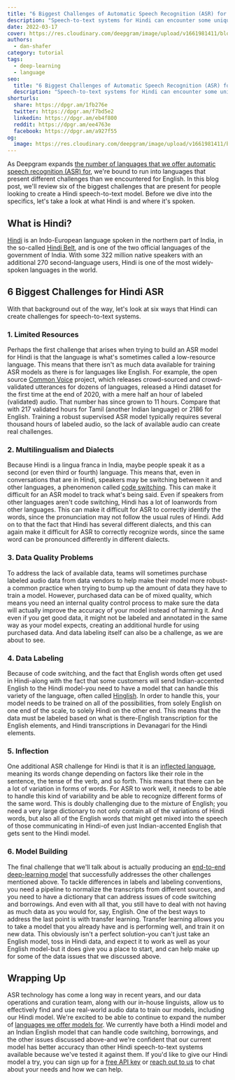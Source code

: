 ```yaml
---
title: "6 Biggest Challenges of Automatic Speech Recognition (ASR) for Hindi"
description: "Speech-to-text systems for Hindi can encounter some unique challenges. Here are 6 of the biggest ones that tend to crop up."
date: 2022-03-17
cover: https://res.cloudinary.com/deepgram/image/upload/v1661981411/blog/6-challenges-asr-hindi/6-biggest-challenges-of-ASR-for-Hindi-thumb-554x22.png
authors:
  - dan-shafer
category: tutorial
tags:
  - deep-learning
  - language
seo:
  title: "6 Biggest Challenges of Automatic Speech Recognition (ASR) for Hindi"
  description: "Speech-to-text systems for Hindi can encounter some unique challenges. Here are 6 of the biggest ones that tend to crop up."
shorturls:
  share: https://dpgr.am/1fb276e
  twitter: https://dpgr.am/f7bd5e2
  linkedin: https://dpgr.am/eb4f800
  reddit: https://dpgr.am/ee4763e
  facebook: https://dpgr.am/a927f55
og:
  image: https://res.cloudinary.com/deepgram/image/upload/v1661981411/blog/6-challenges-asr-hindi/6-biggest-challenges-of-ASR-for-Hindi-thumb-554x22.png
---
```


As Deepgram expands [the number of languages that we offer automatic speech recognition (ASR) for](https://deepgram.com/product/languages/), we're bound to run into languages that present different challenges than we encountered for English. In this blog post, we'll review six of the biggest challenges that are present for people looking to create a Hindi speech-to-text model. Before we dive into the specifics, let's take a look at what Hindi is and where it's spoken.

## What is Hindi?

[Hindi](https://en.wikipedia.org/wiki/Hindi) is an Indo-European language spoken in the northern part of India, in the so-called [Hindi Belt](https://en.wikipedia.org/wiki/Hindi_Belt), and is one of the two official languages of the government of India. With some 322 million native speakers with an additional 270 second-language users, Hindi is one of the most widely-spoken languages in the world.

## 6 Biggest Challenges for Hindi ASR

With that background out of the way, let's look at six ways that Hindi can create challenges for speech-to-text systems.

### 1\. Limited Resources

Perhaps the first challenge that arises when trying to build an ASR model for Hindi is that the language is what's sometimes called a low-resource language. This means that there isn't as much data available for training ASR models as there is for languages like English. For example, the open source [Common Voice](https://commonvoice.mozilla.org/en) project, which releases crowd-sourced and crowd-validated utterances for dozens of languages, released a Hindi dataset for the first time at the end of 2020, with a mere half an hour of labeled (validated) audio. That number has since grown to 11 hours. Compare that with 217 validated hours for Tamil (another Indian language) or 2186 for English. Training a robust supervised ASR model typically requires several thousand hours of labeled audio, so the lack of available audio can create real challenges.

### 2\. Multilingualism and Dialects

Because Hindi is a lingua franca in India, maybe people speak it as a second (or even third or fourth) language. This means that, even in conversations that are in Hindi, speakers may be switching between it and other languages, a phenomenon called [code switching](https://en.wikipedia.org/wiki/Code-switching). This can make it difficult for an ASR model to track what's being said. Even if speakers from other languages aren't code switching, Hindi has a lot of loanwords from other languages. This can make it difficult for ASR to correctly identify the words, since the pronunciation may not follow the usual rules of Hindi. Add on to that the fact that Hindi has several different dialects, and this can again make it difficult for ASR to correctly recognize words, since the same word can be pronounced differently in different dialects.


<WhitepaperPromo whitepaper="latest"></WhitepaperPromo>


### 3\. Data Quality Problems

To address the lack of available data, teams will sometimes purchase labeled audio data from data vendors to help make their model more robust-a common practice when trying to bump up the amount of data they have to train a model. However, purchased data can be of mixed quality, which means you need an internal quality control process to make sure the data will actually improve the accuracy of your model instead of harming it. And even if you get good data, it might not be labeled and annotated in the same way as your model expects, creating an additional hurdle for using purchased data. And data labeling itself can also be a challenge, as we are about to see.

### 4\. Data Labeling

Because of code switching, and the fact that English words often get used in Hindi-along with the fact that some customers will send Indian-accented English to the Hindi model-you need to have a model that can handle this variety of the language, often called [Hinglish](https://en.wikipedia.org/wiki/Hinglish). In order to handle this, your model needs to be trained on all of the possibilities, from solely English on one end of the scale, to solely Hindi on the other end. This means that the data must be labeled based on what is there-English transcription for the English elements, and Hindi transcriptions in Devanagari for the Hindi elements.

### 5\. Inflection

One additional ASR challenge for Hindi is that it is an [inflected language](https://en.wikipedia.org/wiki/Inflection), meaning its words change depending on factors like their role in the sentence, the tense of the verb, and so forth. This means that there can be a lot of variation in forms of words. For ASR to work well, it needs to be able to handle this kind of variability and be able to recognize different forms of the same word. This is doubly challenging due to the mixture of English; you need a very large dictionary to not only contain all of the variations of Hindi words, but also all of the English words that might get mixed into the speech of those communicating in Hindi-of even just Indian-accented English that gets sent to the Hindi model.

### 6\. Model Building

The final challenge that we'll talk about is actually producing an [end-to-end deep-learning model](https://blog.deepgram.com/deep-learning-speech-recognition/) that successfully addresses the other challenges mentioned above. To tackle differences in labels and labeling conventions, you need a pipeline to normalize the transcripts from different sources, and you need to have a dictionary that can address issues of code switching and borrowings. And even with all that, you still have to deal with not having as much data as you would for, say, English. One of the best ways to address the last point is with transfer learning. Transfer learning allows you to take a model that you already have and is performing well, and train it on new data. This obviously isn't a perfect solution-you can't just take an English model, toss in Hindi data, and expect it to work as well as your English model-but it does give you a place to start, and can help make up for some of the data issues that we discussed above.

## Wrapping Up

ASR technology has come a long way in recent years, and our data operations and curation team, along with our in-house linguists, allow us to effectively find and use real-world audio data to train our models, including our Hindi model. We're excited to be able to continue to expand the number of [languages we offer models for](https://deepgram.com/product/languages/). We currently have both a Hindi model and an Indian English model that can handle code switching, borrowings, and the other issues discussed above-and we're confident that our current model has better accuracy than other Hindi speech-to-text systems available because we've tested it against them. If you'd like to give our Hindi model a try, you can sign up for a [free API key](https://console.deepgram.com/) or [reach out to us](https://deepgram.com/contact-us/) to chat about your needs and how we can help.
